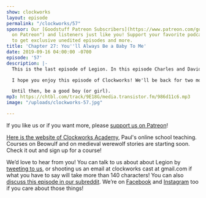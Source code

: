 ```yaml
---
show: clockworks
layout: episode
permalink: "/clockworks/57"
sponsor: Our [Goodstuff Patreon Subscribers](https://www.patreon.com/goodstuff "Goodstuff
  on Patreon") and listeners just like you! Support your favorite podcasts directly
  to get exclusive unedited episodes and more.
title: 'Chapter 27: You''ll Always Be a Baby To Me'
date: 2019-09-16 04:00:00 -0700
episode: '57'
description: |-
  This is the last episode of Legion. In this episode Charles and David have a showdown against Farouk and Farouk and ... it does not end exactly how you might expect.

  I hope you enjoy this episode of Clockworks! We'll be back for two more episodes, one reflecting on the third season, and one reflecting on the whole series.

  Until then, be a good boy (or girl).
mp3: https://chtbl.com/track/9E18G/media.transistor.fm/986d11c6.mp3
image: "/uploads/clockworks-57.jpg"

---
```

If you like us or if you want more, please [support us on Patreon](https://www.patreon.com/clockworkscast)!  
  
[Here is the website of Clockworks Academy](https://clockworksacademy.com/), Paul's online school teaching. Courses on Beowulf and on medieval werewolf stories are starting soon. Check it out and sign up for a course!

We’d love to hear from you! You can talk to us about about Legion by [tweeting to us](http://www.twitter.com/clockworkscast), or shooting us an email at clockworks cast at gmail.com if what you have to say will take more than 140 characters! You can also [discuss this episode in our subreddit](https://www.reddit.com/r/Goodstuff_fm/). We’re on [Facebook](http://facebook.com/clockworkscast) and [Instagram](https://www.instagram.com/clockworkscast) too if you care about those things!